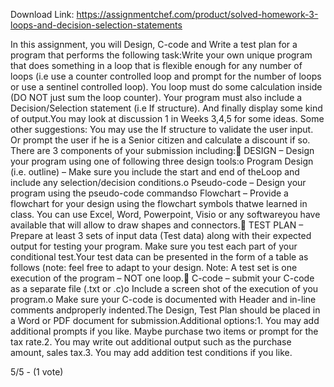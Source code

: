 Download Link: https://assignmentchef.com/product/solved-homework-3-loops-and-decision-selection-statements
<br>
<p class="ui header product-top-header" title="Homework 3 – Loops and Decision/Selection statements Solution">In this assignment, you will Design, C-code and Write a test plan for a program that performs the following task:Write your own unique program that does something in a loop that is flexible enough for any number of loops (i.e use a counter controlled loop and prompt for the number of loops or use a sentinel controlled loop). You loop must do some calculation inside (DO NOT just sum the loop counter). Your program must also include a Decision/Selection statement (i.e If structure). And finally display some kind of output.You may look at discussion 1 in Weeks 3,4,5 for some ideas. Some other suggestions: You may use the If structure to validate the user input. Or prompt the user if he is a Senior citizen and calculate a discount if so. There are 3 components of your submission including: DESIGN – Design your program using one of following three design tools:o Program Design (i.e. outline) – Make sure you include the start and end of theLoop and include any selection/decision conditions.o Pseudo-code – Design your program using the pseudo-code commandso Flowchart – Provide a flowchart for your design using the flowchart symbols thatwe learned in class. You can use Excel, Word, Powerpoint, Visio or any softwareyou have available that will allow to draw shapes and connectors. TEST PLAN – Prepare at least 3 sets of input data (Test data) along with their expected output for testing your program. Make sure you test each part of your conditional test.Your test data can be presented in the form of a table as follows (note: feel free to adapt to your design. Note: A test set is one execution of the program – NOT one loop. C-code – submit your C-code as a separate file (.txt or .c)o Include a screen shot of the execution of you program.o Make sure your C-code is documented with Header and in-line comments andproperly indented.The Design, Test Plan should be placed in a Word or PDF document for submission.Additional options:1. You may add additional prompts if you like. Maybe purchase two items or prompt for the tax rate.2. You may write out additional output such as the purchase amount, sales tax.3. You may add addition test conditions if you like.

5/5 - (1 vote)